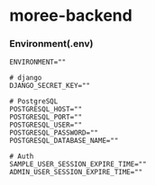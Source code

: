 # moree-backend

### Environment(.env)
```
ENVIRONMENT=""

# django
DJANGO_SECRET_KEY=""

# PostgreSQL
POSTGRESQL_HOST=""
POSTGRESQL_PORT=""
POSTGRESQL_USER=""
POSTGRESQL_PASSWORD=""
POSTGRESQL_DATABASE_NAME=""

# Auth
SAMPLE_USER_SESSION_EXPIRE_TIME=""
ADMIN_USER_SESSION_EXPIRE_TIME=""
```
